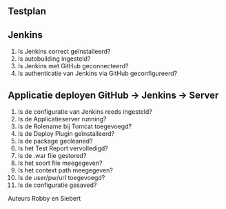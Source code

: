 ## Testplan 

## Jenkins ##

1. Is Jenkins correct geïnstalleerd?
2. Is autobuilding ingesteld?
3. Is Jenkins met GitHub geconnecteerd?
4. Is authenticatie van Jenkins via GitHub geconfigureerd?

## Applicatie deployen GitHub -> Jenkins -> Server ##

1. Is de configuratie van Jenkins reeds ingesteld?
2. Is de Applicatieserver running?
3. Is de Rolename bij Tomcat toegevoegd?
4. Is de Deploy Plugin geïnstalleerd?
5. Is de package gecleaned?
6. Is het Test Report vervolledigd?
7. Is de .war file gestored?
8. Is het soort file meegegeven?
9. Is het context path meegegeven?
10. Is de user/pw/url toegevoegd?
11. Is de configuratie gesaved?

Auteurs Robby en Siebert

